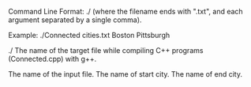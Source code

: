 Command Line Format:
./<productname> <filename> <cityname1> <cityname2>
(where the filename ends with ".txt", and each argument separated by a single comma).

Example: 
./Connected cities.txt Boston Pittsburgh

./<productname>
  The name of the target file while compiling C++ programs (Connected.cpp) with g++.

<filename>
  The name of the input file.

<cityname1> 
  The name of start city.
  
<cityname2> 
  The name of end city.
